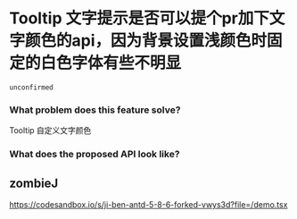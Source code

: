 # Tooltip 文字提示是否可以提个pr加下文字颜色的api，因为背景设置浅颜色时固定的白色字体有些不明显

`unconfirmed`

### What problem does this feature solve?

Tooltip 自定义文字颜色

### What does the proposed API look like?

<Tooltip textColor="red">

<!-- generated by ant-design-issue-helper. DO NOT REMOVE -->

## zombieJ

https://codesandbox.io/s/ji-ben-antd-5-8-6-forked-vwys3d?file=/demo.tsx
